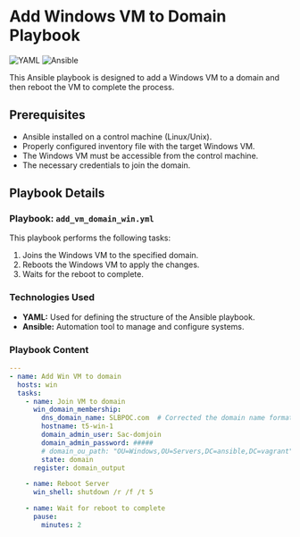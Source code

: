 # Add Windows VM to Domain Playbook

![YAML](https://img.shields.io/badge/language-YAML-blue.svg)
![Ansible](https://img.shields.io/badge/automation-Ansible-red.svg)

This Ansible playbook is designed to add a Windows VM to a domain and then reboot the VM to complete the process.

## Prerequisites

- Ansible installed on a control machine (Linux/Unix).
- Properly configured inventory file with the target Windows VM.
- The Windows VM must be accessible from the control machine.
- The necessary credentials to join the domain.

## Playbook Details

### Playbook: `add_vm_domain_win.yml`

This playbook performs the following tasks:
1. Joins the Windows VM to the specified domain.
2. Reboots the Windows VM to apply the changes.
3. Waits for the reboot to complete.

### Technologies Used

- **YAML:** Used for defining the structure of the Ansible playbook.
- **Ansible:** Automation tool to manage and configure systems.

### Playbook Content

```yaml
---
- name: Add Win VM to domain 
  hosts: win
  tasks:
    - name: Join VM to domain
      win_domain_membership:
        dns_domain_name: SLBPOC.com  # Corrected the domain name format
        hostname: t5-win-1
        domain_admin_user: Sac-domjoin
        domain_admin_password: #####
        # domain_ou_path: "OU=Windows,OU=Servers,DC=ansible,DC=vagrant"
        state: domain   
      register: domain_output

    - name: Reboot Server
      win_shell: shutdown /r /f /t 5

    - name: Wait for reboot to complete
      pause: 
        minutes: 2
